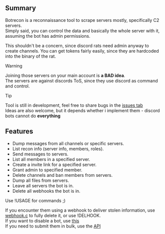 ## Summary
Botrecon is a reconnaissance tool to scrape servers mostly, specifically C2 servers.  
Simply said, you can control the data and basically the whole server with it, assuming the bot has admin permissions.  

This shouldn't be a concern, since discord rats need admin anyway to create channels.
You can get tokens fairly easily, since they are hardcoded into the binary of the rat.

> [!WARNING]
> Joining those servers on your main account is **a BAD idea**.  
> The servers are against discords ToS, since they use discord as command and control.  

> [!TIP]
> Tool is still in development, feel free to share bugs in the [issues tab](https://github.com/tdsoperational/botrecon/issues)  
> Ideas are also welcome, but it depends whether i implement them - discord bots cannot do **everything**  

## Features
- Dump messages from all channels or specific servers.  
- List recon info (server info, members, roles).  
- Send messages to servers.  
- List all members in a specified server.  
- Create a invite link for a specified server.  
- Grant admin to specified member.  
- Delete channels and ban members from servers.  
- Dump all files from servers.  
- Leave all servers the bot is in.
- Delete all webhooks the bot is in.  

Use !USAGE for commands ;)  

If you encounter them using a webhook to deliver stolen information, use [webhook.c](https://github.com/tdsoperational/botrecon/blob/main/webhook.c) to fully delete it, or use !DELHOOK.  
If you want to disable a bot, use [this](https://tdsmental.pythonanywhere.com)  
If you need to submit them in bulk, use the [API](https://tdsmental.pythonanywhere.com/api-info)  
